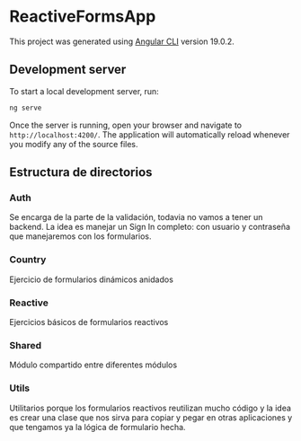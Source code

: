 # ReactiveFormsApp

This project was generated using [Angular CLI](https://github.com/angular/angular-cli) version 19.0.2.

## Development server

To start a local development server, run:

```bash
ng serve
```

Once the server is running, open your browser and navigate to `http://localhost:4200/`. The application will automatically reload whenever you modify any of the source files.

## Estructura de directorios

### Auth
Se encarga de la parte de la validación, todavia no vamos a tener un backend.
La idea es manejar un Sign In completo: con usuario y contraseña que manejaremos con los formularios.

### Country 
Ejercicio de formularios dinámicos anidados

### Reactive
Ejercicios básicos de formularios reactivos

### Shared
Módulo compartido entre diferentes módulos

### Utils
Utilitarios porque los formularios reactivos reutilizan mucho código y la idea es
crear una clase que nos sirva para copiar y pegar en otras aplicaciones y que tengamos ya la lógica
de formulario hecha.
